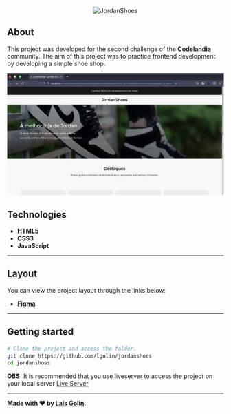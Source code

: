 <p align="center">
	<img src="https://imgur.com/o45QHdg.png" alt="JordanShoes" title="JordanShoes">
</p>

## About

This project was developed for the second challenge of the **[Codelandia](https://discord.com/invite/QevDJqCzaY)** community. The aim of this project was to practice frontend development by developing a simple shoe shop.

![](assets/image.gif)

## Technologies

- **HTML5**
- **CSS3**
- **JavaScript**

---

## Layout

You can view the project layout through the links below:

- **[Figma](https://www.figma.com/file/Yb9IBH56g7T1hdIyZ3BMNO/Desafios---Codel%C3%A2ndia?node-id=1883%3A2)**<br>

---

## Getting started

```bash
# Clone the project and access the folder.
git clone https://github.com/lgolin/jordanshoes
cd jordanshoes
```

**OBS:** It is recommended that you use liveserver to access the project on your local server [Live Server](https://marketplace.visualstudio.com/items?itemName=ritwickdey.LiveServer)

---

**Made with ❤ by [Laís Golin](https://github.com/lgolin/).**
